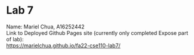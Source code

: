 # Lab 7
Name: Mariel Chua, A16252442  
Link to Deployed Github Pages site (currently only completed Expose part of lab):  
https://marielchua.github.io/fa22-cse110-lab7/
